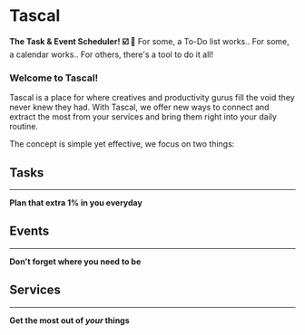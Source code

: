 # Tascal
**The Task &amp; Event Scheduler! :ballot_box_with_check: :calendar:**
For some, a To-Do list works.. For some, a calendar works.. For others, there's a tool to do it all!

### Welcome to Tascal!
Tascal is a place for where creatives and productivity gurus fill the void they never knew they had. 
With Tascal, we offer new ways to connect and extract the most from your services and bring them right into your daily routine.

The concept is simple yet effective, we focus on two things:

## Tasks
---
**Plan that extra 1% in you everyday**

## Events
---
**Don't forget where you need to be**

## Services
---
**Get the most out of *your* things**
